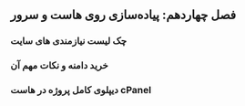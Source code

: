 ## فصل چهاردهم: پیاده‌سازی روی هاست و سرور

### چک لیست نیازمندی های سایت

### خرید دامنه و نکات مهم آن

### دیپلوی کامل پروژه در هاست cPanel
